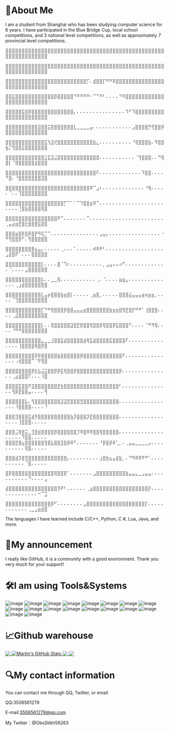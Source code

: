 # 📜About Me
I am a student from Shanghai who has been studying computer science for 6 years. I have participated in the Blue Bridge Cup, local school competitions, and 3 national level competitions, as well as approximately 7 provincial level competitions.

⣿⣿⣿⣿⣿⣿⣿⣿⣿⣿⣿⣿⣿⣿⣿⣿⣿⣿⣿⣿⣿⣿⣿⣿⣿⣿⣿⣿⣿⣿⣿⣿⣿⣿⣿⣿⣿⣿⣿⣿⣿⣿⣿⣿⣿⣿⣿⣿⣿⣿⣿⣿⣿⣿⣿⣿⣿⣿⣿⣿⣿⣿

⣿⣿⣿⣿⣿⣿⣿⣿⣿⣿⣿⣿⣿⣿⣿⣿⣿⣿⣿⣿⣿⣿⣿⣿⣿⣿⣿⣿⣿⣿⣿⣿⣿⣿⣿⣿⣿⣿⣿⣿⣿⣿⣿⣿⣿⣿⣿⣿⣿⣿⣿⣿⣿⣿⣿⣿⣿⣿⣿⣿⣿⣿

⣿⣿⣿⣿⣿⣿⣿⣿⣿⣿⣿⣿⣿⣿⣿⣿⣿⣿⣿⣿⣿⣿⣿⣿⣿⡋⠄⣾⣿⣿⡏⠛⠛⠿⣿⣿⣿⣿⣿⣿⣿⣿⣿⣿⣿⣿⣿⣿⣿⣿⣿⣿⣿⣿⣿⣿⣿⣿⣿⣿⣿⣿

⣿⣿⣯⣿⣿⣿⣿⣿⣿⣿⣿⣿⣿⣿⣿⡿⣿⣿⣿⣿⣿⠙⠛⠛⠛⠛⠂⠉⠉⠛⠃⠄⠄⠄⠄⠙⠻⣿⣿⣿⣿⣿⣿⣿⣿⣿⣿⣿⣿⣿⣿⣿⣿⣿⣿⣿⣿⣿⣿⣿⣿⣿

⣿⣿⣿⣿⣿⣯⣿⡿⣿⣿⣿⣿⣿⣿⣿⣿⣿⣿⣿⣿⣿⡄⠄⠄⠄⠄⠄⠄⠄⠄⠄⠄⠄⠄⠄⠄⠄⠹⠋⠹⣿⣿⣿⣿⣿⣿⣿⣿⣿⣿⣿⣿⣿⣿⣿⣿⣿⣿⣿⣿⣿⣿

⣿⣿⣿⣿⣿⣿⣿⣿⣿⣿⣽⣿⣿⣭⣿⣿⣿⣿⣿⣿⣿⣇⣀⣀⣀⣀⣤⠄⠄⠄⠄⠄⠄⠄⠄⠄⠄⠄⠄⣠⣿⣿⣿⣿⡛⢟⣿⣿⡿⣿⣿⣿⣿⣿⣿⣿⣿⣿⣿⣿⣿⣿

⣿⣿⣿⣿⣿⣿⣿⣿⣿⣿⣿⣿⣯⢳⣽⢞⣿⣿⣿⣿⣿⣿⣿⣿⣿⣿⣿⣷⣄⠄⠄⠄⠄⠄⠄⠄⠄⠄⠄⠘⢿⣿⣿⣿⣷⠄⠻⣿⣿⣷⡍⢻⣿⣿⣯⣿⣿⣿⣿⣿⣿⣿

⣿⣿⣿⣿⣿⣿⣿⣿⣿⣿⣿⣿⣕⣯⣽⣬⣿⣿⣿⣿⣿⣿⣿⣿⣿⣿⣿⣿⣿⠄⠄⠄⠄⠄⠄⠄⠄⠄⠄⠄⠈⢻⣿⣿⣿⠄⠄⠙⢿⣿⡇⠈⢿⣿⣿⣿⣿⣿⣾⣿⣿⣿

⣿⣿⣿⣿⣿⣿⣿⣿⣿⣿⣿⣿⣿⣿⣿⣿⣿⣿⣿⣿⣿⣿⣿⣿⣿⣿⣿⣿⠏⠄⠄⠄⠄⠄⠄⠄⠄⠄⠄⠄⠄⠄⠹⣿⣿⠄⠄⠄⠄⠙⣿⠄⠘⣿⣿⣿⣿⣿⣿⣿⣽⣿

⣿⣿⣿⣿⣿⣿⣿⣿⣿⣿⣿⣿⣿⣿⣿⣿⣿⣿⣿⣿⣿⣿⣿⣿⣿⣿⠿⠉⣠⠆⠄⠄⠄⠄⠄⠄⠄⠄⠄⠄⠄⠄⠄⠘⢿⠄⠄⠄⠄⠄⠈⠄⠄⢹⣿⣿⣿⣿⣿⣿⣿⣿

⣿⣿⣿⣿⣿⣿⣿⣿⣿⣿⣿⣿⣿⣿⣿⣿⣿⣿⡋⠉⠁⠁⠉⠹⣿⣿⣶⠿⠉⠄⠄⠄⠄⠄⠄⠄⠄⠄⠄⠄⠄⠄⠄⠄⠄⠄⠄⠄⠄⠄⠄⠄⠄⢘⣿⣷⣿⣿⣿⣿⢿⣿

⣿⣿⣿⣿⣿⣿⣿⣿⣿⣿⣿⣿⣿⣿⣿⣿⠟⠉⠄⠄⠄⠄⠄⠄⠄⠉⠄⠄⠄⠄⠄⠄⠄⠄⠄⠄⠄⠄⠄⠄⠄⠄⠄⠄⠄⠄⠄⠄⠄⢀⣤⣴⣶⣟⣿⣗⣿⣿⣿⣯⣿⣿

⣿⣿⣿⣶⣿⡿⣿⡿⣿⡟⠻⢯⡉⠉⠄⠄⠄⠄⠄⠄⠄⠄⠄⠄⠄⠄⠄⠄⠄⣠⣤⡄⠄⠄⠄⠄⠄⠄⠄⠄⠄⠄⠄⠄⠄⠄⠄⠄⠐⠛⢻⣿⣿⡿⠋⠄⢻⣿⣿⣿⣿⣿

⣿⣿⣿⣿⣿⣿⣿⣿⣿⣦⣤⡄⠄⠄⠄⠄⠄⢀⠄⠄⠄⠁⠄⠄⠄⠄⠄⠾⠿⠟⠃⠄⠄⠄⠄⠄⠄⠄⠄⠄⠄⠄⠄⠄⠄⠄⠄⠄⠄⣠⣾⣿⠟⠁⠄⠄⠄⣿⣿⣿⣿⣿

⣿⣿⣿⣿⣿⣿⣿⣿⣿⣿⣿⡇⠄⠄⠄⠄⣿⠈⠹⠆⠄⠄⠄⠄⠄⠄⠄⠄⠄⠄⡀⣠⣤⠤⠤⠴⠋⠄⠄⠄⠄⠄⠄⠄⠄⠄⠄⠄⠄⠄⠈⠄⠄⠄⠄⣠⣿⣿⣿⣿⣿⣿

⣿⣿⣿⣿⣿⣿⣿⣿⣿⣿⣿⡧⠄⠄⣀⣀⢿⠄⠄⠄⠄⠄⠄⠄⠄⠄⠄⠄⢀⠄⠈⠄⠄⠄⠄⣶⣶⣄⠄⠄⠄⠄⠄⠄⠄⠄⠄⠄⠄⠄⠄⠄⢀⣰⣾⣿⣿⣿⣿⣿⣿⣿

⣿⣿⣿⣿⣿⣿⣿⣿⣿⣿⣿⣇⣤⡶⣿⣿⣿⣷⣶⣿⡇⠄⠄⠄⠄⠄⢀⣶⣿⡀⠄⠄⠄⠄⠄⣿⣿⣿⣮⣤⣤⣤⣶⢶⣶⣶⡀⠄⠄⠄⠄⠈⢹⣿⣿⣿⣿⣿⣿⣿⣿⣿

⣿⣿⣿⣿⣿⣿⣿⣿⣿⣿⣿⡏⠙⠛⢿⣿⣿⣿⡿⣿⣿⣤⣤⣤⣶⣿⣿⣿⣿⣿⣿⣿⣷⣶⣶⣿⢿⣟⣿⡟⠛⠛⠁⢸⣿⣿⣿⠄⠄⠄⠄⢀⣼⣿⣿⣿⣿⣿⣿⣿⣿⣿

⣿⣿⣿⣿⣿⣿⣿⣿⣿⣿⣿⡇⠄⠄⢿⣿⣿⣿⣿⣿⣽⣿⣟⡿⣿⣿⢿⣿⣿⡿⢿⣿⣿⡿⣯⣿⣿⣿⠋⠄⠄⠄⠄⠈⠛⠻⢿⠄⠄⠄⠄⠘⠛⠛⣿⣿⣿⣿⣿⣿⣿⣿

⣿⣿⣿⣿⣿⣿⣿⣿⣿⣿⣿⣄⣀⣀⣸⣿⣿⣯⣾⣿⣿⣿⣿⣿⣾⢿⣯⣾⣿⣿⣿⣿⣯⣿⣿⣿⣿⠏⠄⠄⠄⠄⠄⠄⠄⠄⠄⠄⠄⠄⠄⠄⠄⢸⣿⣿⣿⣿⢿⣿⡿⣿

⣿⣿⣿⣿⣿⣿⣿⣿⣿⡿⡿⣿⣿⣿⣿⣿⣷⣿⣿⣿⣿⣿⣿⡿⣿⣿⣿⣿⣿⣿⣿⣿⣿⣿⣿⣿⠏⠄⠄⠄⠄⠄⠄⠄⠄⠄⠄⠄⠄⠄⠄⠄⠠⢾⣿⣿⣿⠉⠈⠟⢿⣿

⣿⣿⣿⣿⣿⣿⣿⣿⡿⣗⣧⣬⣭⣿⣿⡿⡿⣯⢿⣿⣿⡿⣿⣿⣿⣿⣿⣿⣿⣿⣿⣿⣿⣿⣿⡿⠄⠄⠄⠄⠄⠄⠄⠄⠄⠄⠄⠄⠄⠄⠄⢀⣴⣾⣿⣿⠏⠄⠄⠄⠸⣿

⣿⣿⣿⣿⣯⣿⣿⠟⣽⣿⣿⣿⣿⣿⣿⣿⣟⣷⣿⣿⣿⣿⣿⣿⣿⣿⣿⣿⣿⣿⣿⣿⣿⣿⣿⠃⠄⠄⠄⠄⠄⠄⠄⠄⠄⠄⠄⠄⠄⠄⠄⢻⡿⣟⣿⣿⣤⠄⠄⠄⠄⢻

⣿⣿⣿⣿⣿⣿⣧⠄⢻⣿⣿⣿⣿⣿⣿⣿⣿⣽⣽⣟⣿⣿⣿⣻⣿⣿⣿⣿⣿⣿⣿⣿⣿⣿⣿⠄⠄⠄⠄⠄⠄⠄⠄⠄⠄⠄⠄⠄⠄⠄⠄⠄⠸⣿⣿⣿⣿⠄⠄⠄⠄⠘

⣿⣿⣿⣹⣿⣿⣿⣯⣾⡻⣿⣿⣿⣿⣿⣿⣿⣿⣿⣿⣷⡽⣿⣿⣿⡽⣟⣿⣿⣿⣿⣿⣿⣿⣿⠄⠄⠄⠄⠄⠄⠄⠄⠄⠄⠄⠄⠄⠄⠄⠄⠄⠄⢸⣿⣿⣿⠄⠄⠄⠄⠄

⣿⣿⣿⣨⢿⣿⣭⣀⣹⣿⣾⣿⣿⣿⣿⡿⣿⣿⣿⣿⣿⣿⡹⠿⣿⠿⠿⣿⣿⢿⣿⣿⣿⣿⣿⠄⠄⠄⠄⠄⠄⠄⠄⠄⠄⠄⠄⠄⠄⠄⠄⠄⠄⠄⠹⣿⣿⠄⠄⠄⠄⠄
⣿⣿⣿⣟⣿⣦⣿⣿⣿⣿⣿⣿⣻⣿⣧⣿⣿⣽⣿⡿⠿⠋⠄⠄⠄⠄⠄⠄⠄⠘⡿⣿⡿⠿⢁⡀⠄⢀⣤⣤⣀⣀⣀⣀⡤⠄⠄⠄⠄⠄⠄⠄⠄⠄⠄⢿⣿⠄⠄⠄⠄⠄

⣿⣿⣿⣾⡽⣿⣻⣿⣿⣿⣿⣿⣿⣿⣿⣿⣿⣿⣿⡄⠄⠄⠄⠄⠄⠄⠄⠄⠄⣰⣿⣷⣦⣤⣾⣷⡀⠄⠙⠻⠿⠿⠟⠛⠁⠄⠄⠄⠄⠄⠄⠄⠄⠄⠄⠈⣿⠄⠄⠄⠄⠄

⣿⡿⣿⣿⣿⣿⣿⣿⣿⣿⣿⣿⣿⣿⣿⢿⣿⣿⡿⠁⠄⠄⠄⠄⠄⠄⠄⣠⣿⣿⣿⣿⣿⣿⣿⣿⣿⣷⣤⣤⣄⣀⣠⣤⣤⠄⠄⠄⠄⠄⠄⠄⠄⠄⠄⠄⠙⠄⠄⠄⠄⣠

⣾⣿⣿⣿⣿⣿⣿⣿⣿⣿⣿⣿⣿⣿⣿⣿⡻⠟⠃⠄⠄⠄⠄⠄⠄⢀⣴⣿⣿⣿⣿⣿⣿⣿⣿⣿⣿⣿⣿⣿⣿⣿⣿⣿⡟⠄⠄⠄⠄⠄⠄⠄⠄⠄⠄⠄⠄⠄⠄⠒⠉⣩

⣿⣿⣿⣿⣿⣿⣿⣿⣿⣿⣿⣿⣿⣿⡿⠋⠄⠄⠄⠄⠄⠄⠄⠄⣠⣿⣿⣿⣿⣿⣿⣿⣿⣿⣿⣿⣿⣿⣿⣿⣿⣿⣿⡏⠄⠄⠄⠄⠄⠄⠄⠄⠄⠄⠄⠄⢀⣀⣠⣶⣾⣿


The languages I have learned include C/C++, Python, C #, Lua, Java, and more.

# 🧬My announcement
I really like GitHub, it is a community with a good environment. Thank you very much for your support!

# 🛠I am using Tools&Systems
![image](https://img.shields.io/badge/Windows-C/C++-blue)
![image](https://img.shields.io/badge/Linux-C/C++-blue)
![image](https://img.shields.io/badge/Linux-ssh)
![image](https://img.shields.io/badge/Windows-IDA_Pro-blue)
![image](https://img.shields.io/badge/Raspberry_Pi-4B-blue)
![image](https://img.shields.io/badge/Windows-Devcpp-blue)
![image](https://img.shields.io/badge/Windows-git-blue)
![image](https://img.shields.io/badge/Linux-git-blue)
![image](https://img.shields.io/badge/Linux-vim-blue)
![image](https://img.shields.io/badge/Linux-Sqlmap-blue)
![image](https://img.shields.io/badge/Linux-Msf-blue)
![image](https://img.shields.io/badge/Windows-blue)
![image](https://img.shields.io/badge/Raspberry_Pi-4B-blue)
![image](https://img.shields.io/badge/Linux-sysctl-blue)
![image](https://img.shields.io/badge/CentOS-tuned-blue)
![image](https://img.shields.io/badge/Linux-sysctlconf-blue)
![image](https://img.shields.io/badge/Linux-grub_customizer-blue)
![image](https://img.shields.io/badge/Linux-kernelcare-blue)

# 📈Github warehouse
<a href="https://github.com/WhiteFoxLinux/">
  <img align="center" src="https://github-readme-stats.vercel.app/api/top-langs/?username=WhiteFoxLinux&hide=python,html,tex&title_color=ffffff&text_color=c9cacc&icon_color=2bbc8a&bg_color=1d1f21&langs_count=3" />
</a>
<a href="https://github.com/WhiteFoxLinux/WhiteFoxLinux">
  <img align="center" src="https://github-readme-stats.vercel.app/api?username=WhiteFoxLinux&show_icons=true&line_height=27&count_private=true&title_color=ffffff&text_color=c9cacc&icon_color=2bbc8a&bg_color=1d1f21" alt="Martin's GitHub Stats" />
</a>

<a href="https://github.com/WhiteFoxLinux/RikeXdiskShell">
  <img align="center" src="https://github-readme-stats.vercel.app/api/pin/?username=WhiteFoxLinux&repo=c++-project-blueprint&title_color=ffffff&text_color=c9cacc&icon_color=2bbc8a&bg_color=1d1f21" />
</a>


<a href="https://github.com/WhiteFoxLinux/vAlerianSword-InternetProgramAnalysis">
  <img align="center" src="https://github-readme-stats.vercel.app/api/pin/?username=WhiteFoxLinux&repo=vAlerianSword-InternetProgramAnalysist&title_color=ffffff&text_color=c9cacc&icon_color=2bbc8a&bg_color=1d1f21" />
</a>   

# 🔍My contact information

You can contact me through QQ, Twitter, or email

QQ:3506561279

E-mail:3506561279@qq.com

My Twitter：@ObsStikh56263
